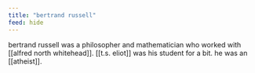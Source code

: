 ```yaml
---
title: "bertrand russell"
feed: hide
---
```


bertrand russell was a philosopher and mathematician who worked with [[alfred north whitehead]]. [[t.s. eliot]] was his student for a bit. he was an [[atheist]].